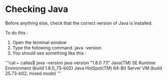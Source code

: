 Checking Java
===============================

Before anything else, check that the correct version of Java is installed.

To do this :

1. Open the terminal window
2. Type the following command.
	java -version
3. You should see something like this :

'''cal:~ callas$ java -version
java version "1.8.0 73"
Java(TM) SE Runtime Environment (build 1.8.0_73-b02)
Java HotSpot(TM) 64-Bit Server VM (build 25.73-b02, mixed mode)
'''


